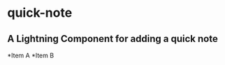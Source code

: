 # quick-note
A Lightning Component for adding a quick note
---------------------------------------------
*Item A
*Item B